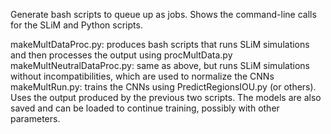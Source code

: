 Generate bash scripts to queue up as jobs. Shows the command-line calls for the SLiM and Python scripts.

makeMultDataProc.py: produces bash scripts that runs SLiM simulations and then processes the output using procMultData.py
makeMultNeutralDataProc.py: same as above, but runs SLiM simulations without incompatibilities, which are used to normalize the CNNs
makeMultRun.py: trains the CNNs using PredictRegionsIOU.py (or others). Uses the output produced by the previous two scripts. The models are also saved and can be loaded to continue training, possibly with other parameters.